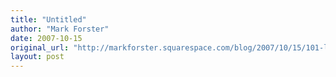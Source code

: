 ```yaml
---
title: "Untitled"
author: "Mark Forster"
date: 2007-10-15
original_url: "http://markforster.squarespace.com/blog/2007/10/15/101-little-hacks-to-help-you-get-your-work-finished-more-qui.html"
layout: post
---
```

